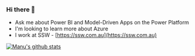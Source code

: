### Hi there 👋
- Ask me about Power BI and Model-Driven Apps on the Power Platform
- I'm looking to learn more about Azure
- I work at SSW - [https://ssw.com.au](https://ssw.com.au)

[![Manu's github stats](https://github-readme-stats.vercel.app/api?username=divgul&theme=dark)](https://github.com/divgul/github-readme-stats)

<!--
**divgul/divgul** is a ✨ _special_ ✨ repository because its `README.md` (this file) appears on your GitHub profile.

Here are some ideas to get you started:

- 🔭 I’m currently working on ...
- 🌱 I’m currently learning ...
- 👯 I’m looking to collaborate on ...
- 🤔 I’m looking for help with ...
- 💬 Ask me about ...
- 📫 How to reach me: ...
- 😄 Pronouns: ...
- ⚡ Fun fact: ...
-->
